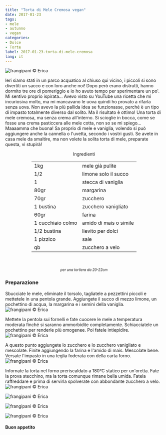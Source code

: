 ```yaml
---
title: "Torta di Mele Cremosa vegan"
date: 2017-01-23
tags:
- mele
- autunno
- vegan
categories:
- Dolce
- Torte
label: 2017-01-23-torta-di-mele-cremosa
lang: it
---
```

![](../2017-01-23-torta-di-mele-cremosa-vegan/header.jpg "frangipani © Erica")

Ieri siamo stati in un parco acquatico al chiuso qui vicino, i piccoli si sono divertiti un sacco e con loro anche noi! Dopo però erano distrutti, hanno dormito tre ore di pomeriggio e io ho avuto tempo per sperimentare un po'. Mi sentivo proprio ispirata... Avevo visto su YouTube una ricetta che mi incuriosiva molto, ma mi mancavano le uova quindi ho provato a rifarla senza uova. Non avevo la più pallida idea se funzionasse, perché è un tipo di impasto totalmente diverso dal solito. Ma il risultato è ottimo! Una torta di mele cremosa, ma senza crema all'interno. Si scioglie in bocca, come se fosse una crema pasticcera alle mele cotta, non so se mi spiego... Maaaamma che buona! Sa proprio di mele e vaniglia, volendo si può aggiungere anche la cannella o l'uvetta, secondo i vostri gusti. Se avete in casa mele da smaltire, ma non volete la solita torta di mele, preparate questa, vi stupirà!

<div id="wrapper" style="text-align: center">
  <div id="yourdiv" style="display: inline-block;">
    <div class="ingredients">
      <div class="ingredients-title">Ingredienti</div>
      <table>
        <tbody>
          <tr>
            <td>1kg</td>
            <td>mele già pulite</td>
          </tr>
          <tr>
            <td>1/2</td>
            <td>limone solo il succo</td>
          </tr>
          <tr>
            <td>1</td>
            <td>stecca di vaniglia</td>        
          </tr>
          <tr>
            <td>80gr</td>
            <td>margarina</td>
          </tr>
          <tr>
            <td>70gr</td>
            <td>zucchero</td>
          </tr>
          <tr>
            <td>1 bustina</td>
            <td>zucchero vanigliato</td>
          </tr>
          <tr>
            <td>60gr</td>
            <td>farina</td>
          </tr>
          <tr>
            <td>1 cucchiaio colmo</td>
            <td>amido di mais o simile</td>
          </tr>
          <tr>
            <td>1/2 bustina</td>
            <td>lievito per dolci</td>
          </tr>
          <tr>
            <td>1 pizzico</td>
            <td>sale</td>
          </tr>
          <tr>
            <td>qb</td>
            <td>zucchero a velo</td>
          </tr>
        </tbody>
      </table>
      <br></br>
      <i class="pull-right" style="font-size: 80%;">per una tortiera da 20-22cm</i>
    </div>
  </div>
</div>


<h3>
  <font color="grey">
    <i class="fa-solid fa-gears"></i>
  </font> Preparazione
</h3>

Sbucciate le mele, eliminate il torsolo, tagliatele a pezzettini piccoli e mettetele in una pentola grande. Aggiungete il succo di mezzo limone, un pochettino di acqua, la margarina e i semini della vaniglia.
![](../2017-01-23-torta-di-mele-cremosa-vegan/melecrude.jpg "frangipani © Erica")

Mettete la pentola sui fornelli e fate cuocere le mele a temperatura moderata finché si saranno ammorbidite completamente. Schiacciatele un pochettino per renderle più omogenee. Poi fatele intiepidire.
![](../2017-01-23-torta-di-mele-cremosa-vegan/melecotte.jpg "frangipani © Erica")

A questo punto aggiungete lo zucchero e lo zucchero vanigliato e mescolate. Finite aggiungendo la farina e l'amido di mais. Mescolate bene. Versate l'impasto in una teglia foderata con della carta forno.
![](../2017-01-23-torta-di-mele-cremosa-vegan/teglia.jpg "frangipani © Erica")

Infornate la torta nel forno preriscaldato a 180°C statico per un'oretta. Fate la prova stecchino, ma la torta comunque rimane bella umida. Fatela raffreddare e prima di servirla spolverate con abbondante zucchero a velo.
![](../2017-01-23-torta-di-mele-cremosa-vegan/risultato1.jpg "frangipani © Erica")

![](../2017-01-23-torta-di-mele-cremosa-vegan/risultato2.jpg "frangipani © Erica")

![](../2017-01-23-torta-di-mele-cremosa-vegan/risultato3.jpg "frangipani © Erica")

![](../2017-01-23-torta-di-mele-cremosa-vegan/risultato4.jpg "frangipani © Erica")

<h4>Buon appetito
  <font color="red">
    <i class="fa-regular fa-face-smile"></i>
  </font>
</h4>
